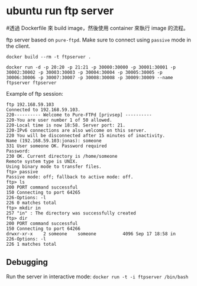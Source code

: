 ubuntu run ftp server
=====================
#透過 Dockerfile 來 build image，然後使用 container 來執行 image 的流程。

ftp server based on `pure-ftpd`. Make sure to connect using `passive` mode in the client. 

`docker build --rm -t ftpserver .`

`docker run -d -p 20:20 -p 21:21 -p 30000:30000 -p 30001:30001 -p 30002:30002 -p 30003:30003 -p 30004:30004 -p 30005:30005 -p 30006:30006 -p 30007:30007 -p 30008:30008 -p 30009:30009 --name ftpserver ftpserver`


Example of ftp session:

	ftp 192.168.59.103
	Connected to 192.168.59.103.
	220---------- Welcome to Pure-FTPd [privsep] ----------
	220-You are user number 1 of 50 allowed.
	220-Local time is now 18:58. Server port: 21.
	220-IPv6 connections are also welcome on this server.
	220 You will be disconnected after 15 minutes of inactivity.
	Name (192.168.59.103:jonas): someone
	331 User someone OK. Password required
	Password: 
	230 OK. Current directory is /home/someone
	Remote system type is UNIX.
	Using binary mode to transfer files.
	ftp> passive
	Passive mode: off; fallback to active mode: off.
	ftp> ls
	200 PORT command successful
	150 Connecting to port 64265
	226-Options: -l 
	226 0 matches total
	ftp> mkdir in
	257 "in" : The directory was successfully created
	ftp> dir
	200 PORT command successful
	150 Connecting to port 64266
	drwxr-xr-x    2 someone    someone          4096 Sep 17 18:58 in
	226-Options: -l 
	226 1 matches total



Debugging
---------

Run the server in interactive mode: `docker run -t -i ftpserver /bin/bash`
